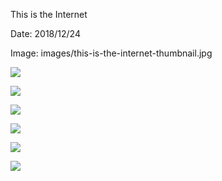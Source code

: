 This is the Internet

Date: 2018/12/24

Image: images/this-is-the-internet-thumbnail.jpg

![](images/logo-large.jpg)

![](images/this-is-the-internet-title.jpg)

![](images/this-is-the-internet-01.jpg)

![](images/this-is-the-internet-02.jpg)

![](images/this-is-the-internet-03.jpg)

![](images/this-is-the-internet-04.jpg)
